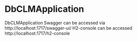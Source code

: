 # DbCLMApplication
DbCLMApplication
Swagger can be accessed via http://localhost:1717/swagger-ui/
H2-console can be accessed http://localhost:1717/h2-console
